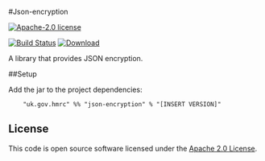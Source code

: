 #Json-encryption

[![Apache-2.0 license](http://img.shields.io/badge/license-Apache-brightgreen.svg)](http://www.apache.org/licenses/LICENSE-2.0.html)

[![Build Status](https://travis-ci.org/hmrc/json-encryption.svg)](https://travis-ci.org/hmrc/json-encryption) [ ![Download](https://api.bintray.com/packages/hmrc/releases/json-encryption/images/download.svg) ](https://bintray.com/hmrc/releases/json-encryption/_latestVersion)


A library that provides JSON encryption.

##Setup

Add the jar to the project dependencies:

```
    "uk.gov.hmrc" %% "json-encryption" % "[INSERT VERSION]"
```

## License ##

This code is open source software licensed under the [Apache 2.0 License]("http://www.apache.org/licenses/LICENSE-2.0.html").

